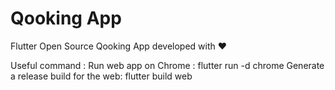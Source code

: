 # Qooking App
Flutter Open Source Qooking App developed with ❤

Useful command :
Run web app on Chrome : flutter run -d chrome
Generate a release build for the web: flutter build web
